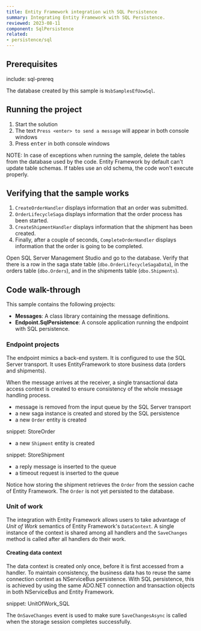 ```yaml
---
title: Entity Framework integration with SQL Persistence
summary: Integrating Entity Framework with SQL Persistence.
reviewed: 2023-08-11
component: SqlPersistence
related:
- persistence/sql
---
```



## Prerequisites

include: sql-prereq

The database created by this sample is `NsbSamplesEfUowSql`.


## Running the project

 1. Start the solution
 2. The text `Press <enter> to send a message` will appear in both console windows
 3. Press <kbd>enter</kbd> in both console windows

NOTE: In case of exceptions when running the sample, delete the tables from the database used by the code. Entity Framework by default can't update table schemas. If tables use an old schema, the code won't execute properly.


## Verifying that the sample works

 1. `CreateOrderHandler` displays information that an order was submitted.
 2. `OrderLifecycleSaga` displays information that the order process has been started.
 3. `CreateShipmentHandler` displays information that the shipment has been created.
 4. Finally, after a couple of seconds, `CompleteOrderHandler` displays information that the order is going to be completed.

Open SQL Server Management Studio and go to the database. Verify that there is a row in the saga state table (`dbo.OrderLifecycleSagaData`), in the orders table (`dbo.Orders`), and in the shipments table (`dbo.Shipments`).


## Code walk-through

This sample contains the following projects:

 * **Messages**: A class library containing the message definitions.
 * **Endpoint.SqlPersistence**: A console application running the endpoint with SQL persistence.


### Endpoint projects

The endpoint mimics a back-end system. It is configured to use the SQL Server transport. It uses EntityFramework to store business data (orders and shipments).

When the message arrives at the receiver, a single transactional data access context is created to ensure consistency of the whole message handling process.

 * message is removed from the input queue by the SQL Server transport
 * a new saga instance is created and stored by the SQL persistence
 * a new `Order` entity is created

snippet: StoreOrder

 * a new `Shipment` entity is created

snippet: StoreShipment

 * a reply message is inserted to the queue
 * a timeout request is inserted to the queue

Notice how storing the shipment retrieves the `Order` from the session cache of Entity Framework. The `Order` is not yet persisted to the database.

### Unit of work

The integration with Entity Framework allows users to take advantage of *Unit of Work* semantics of Entity Framework's `DataContext`. A single instance of the context is shared among all handlers and the `SaveChanges` method is called after all handlers do their work.

#### Creating data context

The data context is created only once, before it is first accessed from a handler. To maintain consistency, the business data has to reuse the same connection context as NServiceBus persistence. With SQL persistence, this is achieved by using the same ADO.NET connection and transaction objects in both NServiceBus and Entity Framework.

snippet: UnitOfWork_SQL

The `OnSaveChanges` event is used to make sure `SaveChangesAsync` is called when the storage session completes successfully.
